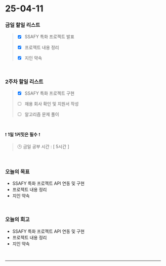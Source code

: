 # 25-04-11

### 금일 할일 리스트

> - [x] SSAFY 특화 프로젝트 발표
>
> - [x] 프로젝트 내용 정리
>
> - [x] 지인 약속

<br/>

### 2주차 할일 리스트

> - [x] SSAFY 특화 프로젝트 구현
>
> - [ ] 채용 회사 확인 및 지원서 작성
>
> - [ ] 알고리즘 문제 풀이

<br/>

❗ **1일 1커밋은 필수** ❗

> 🕒 금일 공부 시간 : [ 5시간 ]

<br/>

### 오늘의 목표
- SSAFY 특화 프로젝트 API 연동 및 구현
- 프로젝트 내용 정리
- 지인 약속

<br>

### 오늘의 회고
- SSAFY 특화 프로젝트 API 연동 및 구현
- 프로젝트 내용 정리
- 지인 약속


<br/>

---
